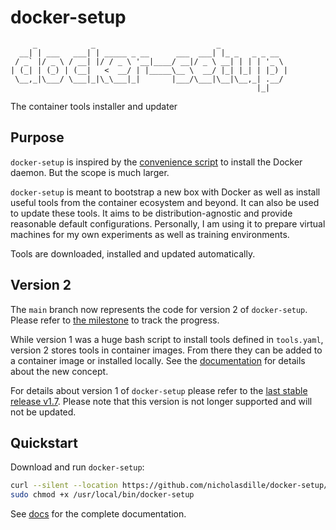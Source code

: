 # docker-setup

```plaintext
     _            _                           _
  __| | ___   ___| | _____ _ __      ___  ___| |_ _   _ _ __
 / _` |/ _ \ / __| |/ / _ \ '__|____/ __|/ _ \ __| | | | '_ \
| (_| | (_) | (__|   <  __/ | |_____\__ \  __/ |_| |_| | |_) |
 \__,_|\___/ \___|_|\_\___|_|       |___/\___|\__|\__,_| .__/
                                                       |_|
```

The container tools installer and updater

## Purpose

`docker-setup` is inspired by the [convenience script](https://docs.docker.com/engine/install/ubuntu/#install-using-the-convenience-script) to install the Docker daemon. But the scope is much larger.

`docker-setup` is meant to bootstrap a new box with Docker as well as install useful tools from the container ecosystem and beyond. It can also be used to update these tools. It aims to be distribution-agnostic and provide reasonable default configurations. Personally, I am using it to prepare virtual machines for my own experiments as well as training environments.

Tools are downloaded, installed and updated automatically.

## Version 2

The `main` branch now represents the code for version 2 of `docker-setup`. Please refer to [the milestone](https://github.com/nicholasdille/docker-setup/milestone/10) to track the progress.

While version 1 was a huge bash script to install tools defined in `tools.yaml`, version 2 stores tools in container images. From there they can be added to a container image or installed locally. See the [documentation](docs) for details about the new concept.

For details about version 1 of `docker-setup` please refer to the [last stable release v1.7](https://github.com/nicholasdille/docker-setup/tree/v1.7). Please note that this version is not longer supported and will not be updated.

## Quickstart

Download and run `docker-setup`:

```bash
curl --silent --location https://github.com/nicholasdille/docker-setup/releases/latest/download/docker-setup | sudo tee /usr/local/bin/docker-setup >/dev/null
sudo chmod +x /usr/local/bin/docker-setup
```

See [docs](docs) for the complete documentation.
